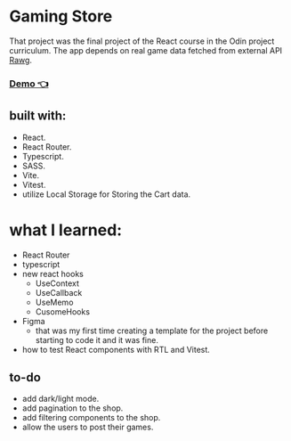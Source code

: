# Gaming Store
That project was the final project of the React course in the Odin project curriculum. The app depends on real game data fetched from external API [Rawg](https://rawg.io/apidocs).
### [Demo 👈](https://gameing-store.vercel.app/)

## built with:
- React.
- React Router.
- Typescript.
- SASS.
- Vite.
- Vitest.
- utilize Local Storage for Storing the Cart data.
# what I learned:
- React Router
- typescript
- new react hooks
    - UseContext
    - UseCallback
    - UseMemo
    - CusomeHooks
- Figma
    - that was my first time creating a template for the project before starting to code it and it was fine.
- how to test React components with RTL and Vitest.
## to-do
- add dark/light mode.
- add pagination to the shop.
- add filtering components to the shop.
- allow the users to post their games.